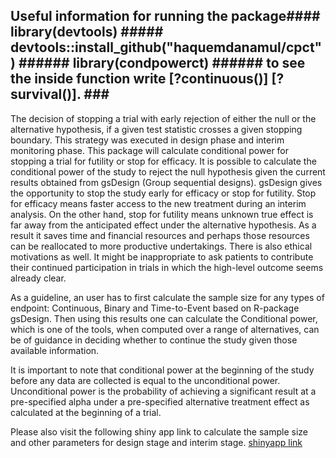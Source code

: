 Useful information for running the package####
library(devtools)  #####
devtools::install_github("haquemdanamul/cpct")  ######
library(condpowerct) ######
to see the inside function write [?continuous()] [?survival()]. ###
-----------------------------------------------------------------------------------------------------
The decision of stopping a trial with early rejection of either the null or the alternative hypothesis, 
if a given test statistic crosses a given stopping boundary. This strategy was executed in design phase 
and interim monitoring phase. 
This package will calculate conditional power for stopping a trial for futility or stop for efficacy. 
It is possible to calculate the conditional power of the study to reject the null hypothesis given the 
current results obtained from gsDesign (Group sequential designs). gsDesign gives the opportunity to 
stop the study early for efficacy or stop for futility. Stop for efficacy means faster access to the 
new treatment during an interim analysis. On the other hand, stop for futility means unknown true 
effect is far away from the anticipated effect under the alternative hypothesis. As a result it saves
time and financial resources and perhaps those resources can be reallocated to more productive undertakings.
There is also ethical motivations as well. It might be inappropriate to ask patients to contribute their 
continued participation in trials in which the high-level outcome seems already clear.

As a guideline, an user has to first calculate the sample size for any types of endpoint: Continuous, Binary
and Time-to-Event based on R-package gsDesign. Then using this results one can calculate the Conditional power,
which is one of the tools, when computed over a range of alternatives, can be of guidance in deciding whether 
to continue the study given those available information. 

It is important to note that conditional power at the beginning of the study before any data are 
collected is equal to the unconditional power. Unconditional power is the probability of achieving 
a significant result at a pre-specified alpha under a pre-specified alternative treatment effect as
calculated at the beginning of a trial.

Please also visit the following shiny app link to calculate the sample size and other parameters for 
design stage and interim stage. [shinyapp link](https://haquemdanamul.shinyapps.io/update_session/)
